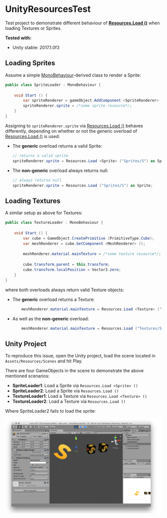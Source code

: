 # UnityResourcesTest

Test project to demonstrate different behaviour of [**Resources.Load ()**](https://docs.unity3d.com/ScriptReference/Resources.Load.html) when loading Textures or Sprites.

**Tested with:**

- Unity stable: 2017.1.0f3 

## Loading Sprites 

Assume a simple [MonoBehaviour](https://docs.unity3d.com/ScriptReference/MonoBehaviour.html)-derived class to render a Sprite:

```C#
public class SpriteLoader : MonoBehaviour {

	void Start () {
		var spriteRenderer = gameObject.AddComponent <SpriteRenderer> ();
        spriteRenderer.sprite = /*some sprite resource*/;
	}
}
```

Assigning to `spriteRenderer.sprite` via [Resources.Load ()](https://docs.unity3d.com/ScriptReference/Resources.Load.html) behaves differently, depending on whether or not the generic overload of [Resources.Load ()](https://docs.unity3d.com/ScriptReference/Resources.Load.html) is used:

- The **generic** overload returns a valid Sprite:

	```C#
	// returns a valid sprite
	spriteRenderer.sprite = Resources.Load <Sprite> ("Sprites/S") as Sprite;
	```

- The **non-generic** overload always returns null:

	```C#
	// always returns null
	spriteRenderer.sprite = Resources.Load ("Sprites/S") as Sprite;
	```

## Loading Textures

A similar setup as above for Textures:

```C#
public class TextureLoader : MonoBehaviour {

	void Start () {
		var cube = GameObject.CreatePrimitive (PrimitiveType.Cube);
		var meshRenderer = cube.GetComponent <MeshRenderer> ();

		meshRenderer.material.mainTexture = /*some texture resource*/;
			
		cube.transform.parent = this.transform;
		cube.transform.localPosition = Vector3.zero;
	}
}
```
where both overloads always return valid Texture objects:

- The **generic** overload returns a Texture:

	```C#
		meshRenderer.material.mainTexture = Resources.Load <Texture> ("Textures/S") as Texture;
	```

- As well as the **non-generic** overload:

	```C#
		meshRenderer.material.mainTexture = Resources.Load ("Textures/S") as Texture;
	```
	
## Unity Project

To reproduce this issue, open the Unity project, load the scene located in `Assets/Resources/Scenes` and hit Play.

There are four GameObjects in the scene to demonstrate the above mentioned scenarios:

- **SpriteLoader1**: Load a Sprite via `Resources.Load <Sprite> ()`
- **SpriteLoader2**: Load a Sprite via `Resources.Load ()`
- **TextureLoader1**: Load a Texture via `Resources.Load <Texture> ()`
- **TextureLoader2**: Load a Texture via `Resources.Load ()`

Where SpriteLoader2 fails to load the sprite:

![Editor AA 8](./doc/img1.png)

